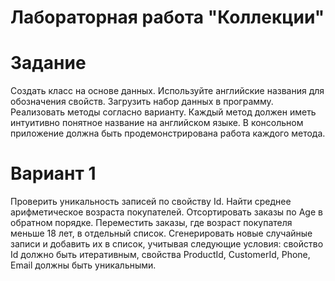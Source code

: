 # Лабораторная работа "Коллекции"
# Задание
Создать класс на основе данных. Используйте английские названия для обозначения свойств.
Загрузить набор данных в программу. Реализовать методы согласно варианту.
Каждый метод должен иметь интуитивно понятное название на английском языке.
В консольном приложение должна быть продемонстрирована работа каждого метода.
# Вариант 1 
Проверить уникальность записей по свойству Id.
Найти среднее арифметическое возраста покупателей.
Отсортировать заказы по Age в обратном порядке.
Переместить заказы, где возраст покупателя меньше 18 лет, в отдельный список.
Сгенерировать новые случайные записи и добавить их в список, учитывая следующие условия: свойство Id должно быть итеративным, свойства ProductId, CustomerId, Phone, Email должны быть уникальными.

 
